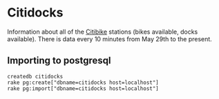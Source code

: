 Citidocks
=========

Information about all of the [Citibike](http://citibikenyc.com/) stations (bikes available, docks available).
There is data every 10 minutes from May 29th to the present.

Importing to postgresql
-----------------------

```shell
createdb citidocks
rake pg:create["dbname=citidocks host=localhost"]
rake pg:import["dbname=citidocks host=localhost"]
```
